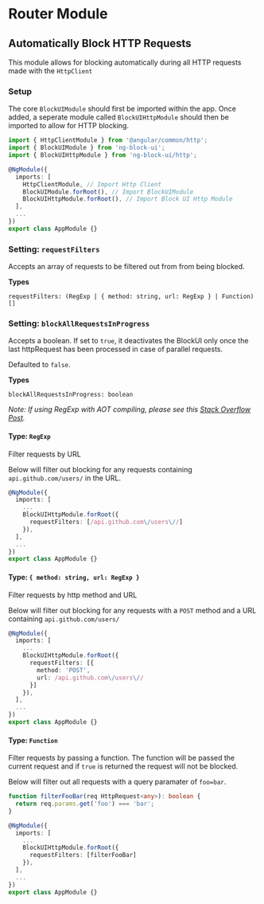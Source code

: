 # Router Module

## Automatically Block HTTP Requests
This module allows for blocking automatically during all HTTP requests made with the `HttpClient`

### Setup
The core `BlockUIModule` should first be imported within the app. Once added, a seperate module called `BlockUIHttpModule` should then be imported to allow for HTTP blocking.

```ts
import { HttpClientModule } from '@angular/common/http';
import { BlockUIModule } from 'ng-block-ui';
import { BlockUIHttpModule } from 'ng-block-ui/http';

@NgModule({
  imports: [
    HttpClientModule, // Import Http Client
    BlockUIModule.forRoot(), // Import BlockUIModule
    BlockUIHttpModule.forRoot(), // Import Block UI Http Module
  ],
  ...
})
export class AppModule {}
```

### Setting: `requestFilters`
Accepts an array of requests to be filtered out from from being blocked.

**Types**
```
requestFilters: (RegExp | { method: string, url: RegExp } | Function)[]
```

### Setting: `blockAllRequestsInProgress`
Accepts a boolean. If set to `true`, it deactivates the BlockUI only once the last httpRequest has been processed in case of parallel requests.

Defaulted to `false`.

**Types**
```
blockAllRequestsInProgress: boolean
```

_Note: If using RegExp with AOT compiling, please see this [Stack Overflow Post](https://stackoverflow.com/questions/48751006/ng-build-gives-an-error-because-of-regexp)._

#### Type: `RegExp`
Filter requests by URL

Below will filter out blocking for any requests containing `api.github.com/users/` in the URL.

```ts
@NgModule({
  imports: [
    ...
    BlockUIHttpModule.forRoot({
      requestFilters: [/api.github.com\/users\//]
    }),
  ],
  ...
})
export class AppModule {}
```

#### Type: `{ method: string, url: RegExp }`
Filter requests by http method and URL

Below will filter out blocking for any requests with a `POST` method and a URL containing `api.github.com/users/`

```ts
@NgModule({
  imports: [
    ...
    BlockUIHttpModule.forRoot({
      requestFilters: [{
        method: 'POST',
        url: /api.github.com\/users\//
      }]
    }),
  ],
  ...
})
export class AppModule {}
```

#### Type: `Function`
Filter requests by passing a function. The function will be passed the current request and if `true` is returned the request will not be blocked.

Below will filter out all requests with a query paramater of `foo=bar`.

```ts
function filterFooBar(req HttpRequest<any>): boolean {
  return req.params.get('foo') === 'bar';
}

@NgModule({
  imports: [
    ...
    BlockUIHttpModule.forRoot({
      requestFilters: [filterFooBar]
    }),
  ],
  ...
})
export class AppModule {}
```
